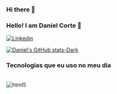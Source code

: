### Hi there 👋

### Hello! I am Daniel Corte 🤠

[![Linkedin](https://img.shields.io/badge/LinkedIn-0077B5?style=for-the-badge&logo=linkedin&logoColor=white)](http://linkedin.com/in/daniel-corte-1200b0224)

[![Daniel's GitHub stats-Dark](https://github-readme-stats.vercel.app/api?username=DanielCorte&show_icons=true&theme=dark#gh-dark-mode-only)](https://github.com/DanielCorte/github-readme-stats#gh-dark-mode-only)

### Tecnologias que eu uso no meu dia
<div><br/>
  <img align="center" alt="html5" src="https://img.shields.io/badge/HTML-239120?style=for-the-badge&logo=html5&logoColor=white">
</div>

